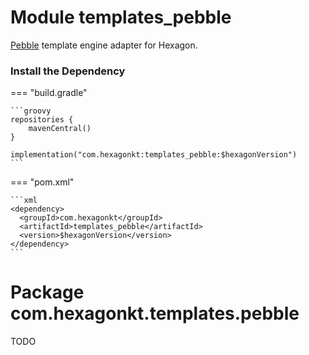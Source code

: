 
# Module templates_pebble

[Pebble] template engine adapter for Hexagon.

[Pebble]: https://pebbletemplates.io

### Install the Dependency
=== "build.gradle"

    ```groovy
    repositories {
        mavenCentral()
    }

    implementation("com.hexagonkt:templates_pebble:$hexagonVersion")
    ```

=== "pom.xml"

    ```xml
    <dependency>
      <groupId>com.hexagonkt</groupId>
      <artifactId>templates_pebble</artifactId>
      <version>$hexagonVersion</version>
    </dependency>
    ```

# Package com.hexagonkt.templates.pebble

TODO
